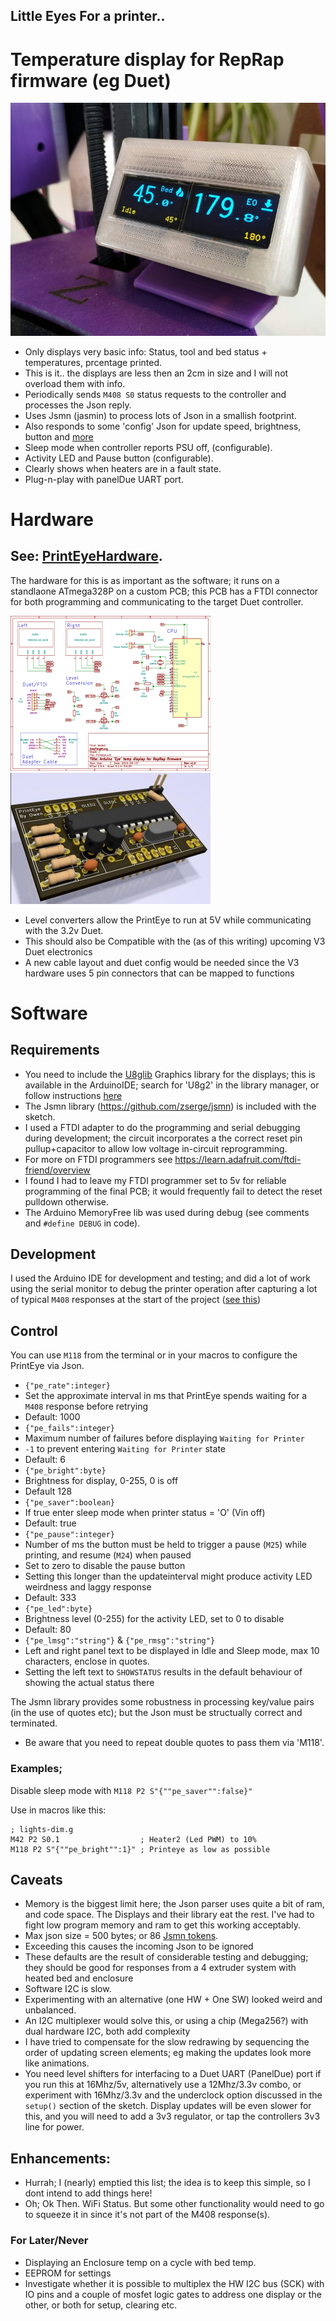 ## Little Eyes For a printer..
# Temperature display for RepRap firmware (eg Duet)

![Prototype](./images/assembled-running.jpg)

* Only displays very basic info: Status, tool and bed status + temperatures, prcentage printed.
 * This is it.. the displays are less then an 2cm in size and I will not overload them with info.
* Periodically sends `M408 S0` status requests to the controller and processes the Json reply.
 * Uses Jsmn (jasmin) to process lots of Json in a smallish footprint.
* Also responds to some 'config' Json for update speed, brightness, button and [more](#control)
* Sleep mode when controller reports PSU off, (configurable).
* Activity LED and Pause button (configurable).
* Clearly shows when heaters are in a fault state.
* Plug-n-play with panelDue UART port.

# Hardware
## See: [PrintEyeHardware](https://easytarget.org/ogit/circuits/PrintEyeHardware).
The hardware for this is as important as the software; it runs on a standlaone ATmega328P on a custom PCB; this PCB has a FTDI connector for both programming and communicating to the target Duet controller.

![Thumb](./images/PrintEye-Schematic-thumb.png "Full Schematics in Hardware repo") ![Thumb](./images/PrintEye-pcb-thumb.jpg "Full KiCad files in Hardware repo")

* Level converters allow the PrintEye to run at 5V while communicating with the 3.2v Duet.
* This should also be Compatible with the (as of this writing) upcoming V3 Duet electronics
 * A new cable layout and duet config would be needed since the V3 hardware uses 5 pin connectors that can be mapped to functions

# Software
## Requirements 
* You need to include the [U8glib](https://github.com/olikraus/u8g2/) Graphics library for the displays; this is available in the ArduinoIDE; search for 'U8g2' in the library manager, or follow instructions [here](https://github.com/olikraus/u8g2/wiki) 
* The Jsmn library (https://github.com/zserge/jsmn) is included with the sketch.
* I used a FTDI adapter to do the programming and serial debugging during development; the circuit incorporates a the correct reset pin pullup+capacitor to allow low voltage in-circuit reprogramming.
 * For more on FTDI programmers see https://learn.adafruit.com/ftdi-friend/overview
 * I found I had to leave my FTDI programmer set to 5v for reliable programming of the final PCB; it would frequently fail to detect the reset pulldown otherwise.
* The Arduino MemoryFree lib was used during debug (see comments and `#define DEBUG` in code).

## Development
I used the Arduino IDE for development and testing; and did a lot of work using the serial monitor to debug the printer operation after capturing a lot of typical `M408` responses at the start of the project ([see this](./tools/M408log.txt))

## Control
You can use `M118` from the terminal or in your macros to configure the PrintEye via Json.

* `{"pe_rate":integer}`
 * Set the approximate interval in ms that PrintEye spends waiting for a `M408` response before retrying
 * Default: 1000
* `{"pe_fails":integer}`
 * Maximum number of failures before displaying `Waiting for Printer`
 * `-1` to prevent entering `Waiting for Printer` state
 * Default: 6
* `{"pe_bright":byte}`
 * Brightness for display, 0-255, 0 is off
 * Default 128
* `{"pe_saver":boolean}`
 * If true enter sleep mode when printer status = 'O' (Vin off)
 * Default: true
* `{"pe_pause":integer}`
 * Number of ms the button must be held to trigger a pause (`M25`) while printing, and resume (`M24`) when paused
 * Set to zero to disable the pause button
 * Setting this longer than the updateinterval might produce activity LED weirdness and laggy response
 * Default: 333
* `{"pe_led":byte}`
 * Brightness level (0-255) for the activity LED, set to 0 to disable
 * Default: 80
* `{"pe_lmsg":"string"}` & `{"pe_rmsg":"string"}`
 * Left and right panel text to be displayed in Idle and Sleep mode, max 10 characters, enclose in quotes.
 * Setting the left text to `SHOWSTATUS` results in the default behaviour of showing the actual status there

The Jsmn library provides some robustness in processing key/value pairs (in the use of quotes etc); but the Json must be structually correct and terminated.
* Be aware that you need to repeat double quotes to pass them via 'M118'.

### Examples; 
Disable sleep mode with `M118 P2 S"{""pe_saver"":false}"`

Use in macros like this:

```
; lights-dim.g
M42 P2 S0.1                  ; Heater2 (Led PWM) to 10%
M118 P2 S"{""pe_bright"":1}" ; Printeye as low as possible
```

## Caveats
* Memory is the biggest limit here; the Json parser uses quite a bit of ram, and code space. The Displays and their library eat the rest. I've had to fight low program memory and ram to get this working acceptably.
* Max json size = 500 bytes; or 86 [Jsmn tokens](https://github.com/zserge/jsmn#design).
 * Exceeding this causes the incoming Json to be ignored 
 * These defaults are the result of considerable testing and debugging; they should be good for responses from a 4 extruder system with heated bed and enclosure
* Software I2C is slow. 
 * Experimenting with an alternative (one HW + One SW) looked weird and unbalanced.
 * An I2C multiplexer would solve this, or using a chip (Mega256?) with dual hardware I2C, both add complexity
 * I have tried to compensate for the slow redrawing by sequencing the order of updating screen elements; eg making the updates look more like animations.
* You need level shifters for interfacing to a Duet UART (PanelDue) port if you run this at 16Mhz/5v, alternatively use a 12Mhz/3.3v combo, or experiment with 16Mhz/3.3v and the underclock option discussed in the `setup()` section of the sketch. Display updates will be even slower for this, and you will need to add a 3v3 regulator, or tap the controllers 3v3 line for power.

## Enhancements: 
* Hurrah; I (nearly) emptied this list; the idea is to keep this simple, so I dont intend to add things here!
* Oh; Ok Then. WiFi Status. But some other functionality would need to go to squeeze it in since it's not part of the M408 response(s).


### For Later/Never
* Displaying an Enclosure temp on a cycle with bed temp.
* EEPROM for settings
* Investigate whether it is possible to multiplex the HW I2C bus (SCK) with IO pins and a couple of mosfet logic gates to address one display or the other, or both for setup, clearing etc. 
